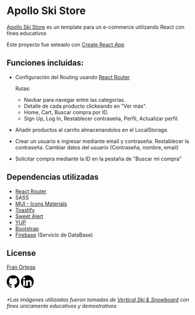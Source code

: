 # Apollo Ski Store

[Apollo Ski Store](https://apolloskistore.netlify.app/) es un template para un e-commerce utilizando React con fines educativos

Este proyecto fue seteado con [Create React App](https://create-react-app.dev/)

## Funciones incluidas:

- Configuración del Routing usando [React Router](https://reactrouter.com/en/main)

     Rutas:

     - Navbar para navegar entre las categorias.
     - Detalle de cada producto clickeando en "Ver más".
     - Home, Cart, Buscar compra por ID.
     - Sign Up, Log In, Restablecer contraseña, Perfil, Actualizar perfil.

- Añadir productos al carrito almacenandolos en el LocalStorage.
- Crear un usuario e ingresar mediante email y contraseña. Restablecer la contraseña. Cambiar datos del usuario (Contraseña, nombre, email)
- Solicitar compra mediante la ID en la pestaña de "Buscar mi compra" 

## Dependencias utilizadas
- [React Router](https://reactrouter.com/en/main)
- SASS
- [MUI - Icons Materials](https://mui.com/material-ui/material-icons/)
- [Toastify](https://fkhadra.github.io/react-toastify/introduction/)
- [Sweet Alert](https://sweetalert2.github.io/recipe-gallery/sweetalert2-react.html)
- [YUP](https://www.npmjs.com/package/yup)
- [Bootstrap](https://react-bootstrap.github.io/getting-started/introduction/)
- [Firebase](https://firebase.google.com/?gclid=Cj0KCQjwnvOaBhDTARIsAJf8eVOL_YZ3s_J914TBdvkjV5eHx3RVWNVvaFQ10WIY8zGQmtHsBmfATKkaAvESEALw_wcB&gclsrc=aw.ds) (Servicio de DataBase)


## License
[Fran Ortega](https://franortega01.github.io/Portfolio/)

<a href='https://github.com/FranOrtega01' target='_blank'><img src="./src/assets/github-163-761603.webp" alt="drawing" width="35"/></a> <a href='https://www.linkedin.com/in/franco-ortega-fo/' target='_blank'><img src="./src/assets/linkedin.png" alt="drawing" width="35"/></a> 


###### *Las imágenes utilizadas fueron tomadas de [Vertical Ski & Snowboard](https://verticalskisnowboard.com/) con fines únicamente educativos y demostrativos